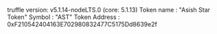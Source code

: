 truffle version:  v5.1.14-nodeLTS.0 (core: 5.1.13)
Token name : "Asish Star Token"
Symbol : "AST"
Token Address : 0xF210542404163E702980832477C5175Dd8639e2f